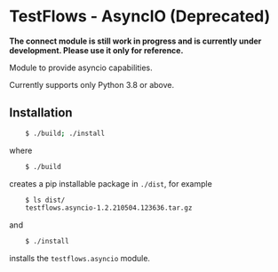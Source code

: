 # TestFlows - AsyncIO (Deprecated)

**The connect module is still work in progress and is currently under development.
Please use it only for reference.**

Module to provide asyncio capabilities.

Currently supports only Python 3.8 or above.

## Installation

```bash
    $ ./build; ./install
```

where

```bash
    $ ./build
```

creates a pip installable package in `./dist`, for example

```bash
    $ ls dist/
    testflows.asyncio-1.2.210504.123636.tar.gz
```

and

```bash
    $ ./install
```

installs the `testflows.asyncio` module.
